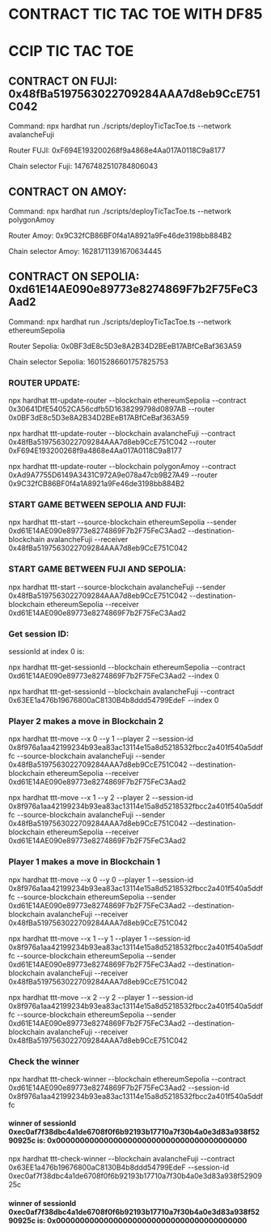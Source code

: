 # CONTRACT TIC TAC TOE WITH DF85

# CCIP TIC TAC TOE

## CONTRACT ON FUJI: 0x48fBa5197563022709284AAA7d8eb9CcE751C042

Command: npx hardhat run ./scripts/deployTicTacToe.ts --network avalancheFuji



Router FUJI: 0xF694E193200268f9a4868e4Aa017A0118C9a8177

Chain selector Fuji: 14767482510784806043

## CONTRACT ON AMOY: 

Command: npx hardhat run ./scripts/deployTicTacToe.ts --network polygonAmoy





Router Amoy: 0x9C32fCB86BF0f4a1A8921a9Fe46de3198bb884B2

Chain selector Amoy: 16281711391670634445

## CONTRACT ON SEPOLIA: 0xd61E14AE090e89773e8274869F7b2F75FeC3Aad2

Command: npx hardhat run ./scripts/deployTicTacToe.ts --network ethereumSepolia





Router Sepolia: 0x0BF3dE8c5D3e8A2B34D2BEeB17ABfCeBaf363A59

Chain selector Sepolia: 16015286601757825753

### ROUTER UPDATE:

npx hardhat ttt-update-router --blockchain ethereumSepolia --contract 0x30641DfE54052CA56cdfb5D1638299798d0897AB --router 0x0BF3dE8c5D3e8A2B34D2BEeB17ABfCeBaf363A59



npx hardhat ttt-update-router --blockchain avalancheFuji --contract 0x48fBa5197563022709284AAA7d8eb9CcE751C042 --router 0xF694E193200268f9a4868e4Aa017A0118C9a8177



npx hardhat ttt-update-router --blockchain polygonAmoy --contract 0xAd9A7755D6149A3431C972A9e078a47cb9B27A49 --router 0x9C32fCB86BF0f4a1A8921a9Fe46de3198bb884B2


### START GAME BETWEEN SEPOLIA AND FUJI:

npx hardhat ttt-start --source-blockchain ethereumSepolia --sender 0xd61E14AE090e89773e8274869F7b2F75FeC3Aad2 --destination-blockchain avalancheFuji --receiver 0x48fBa5197563022709284AAA7d8eb9CcE751C042

### START GAME BETWEEN FUJI AND SEPOLIA:

npx hardhat ttt-start --source-blockchain avalancheFuji --sender 0x48fBa5197563022709284AAA7d8eb9CcE751C042 --destination-blockchain ethereumSepolia --receiver 0xd61E14AE090e89773e8274869F7b2F75FeC3Aad2





### Get session ID:

sessionId at index 0 is:

npx hardhat ttt-get-sessionId --blockchain ethereumSepolia --contract 0xd61E14AE090e89773e8274869F7b2F75FeC3Aad2 --index 0

npx hardhat ttt-get-sessionId --blockchain avalancheFuji --contract 0x63EE1a476b19676800aC8130B4b8ddd54799EdeF --index 0

### Player 2 makes a move in Blockchain 2

npx hardhat ttt-move --x 0 --y 1 --player 2 --session-id 0x8f976a1aa42199234b93ea83ac13114e15a8d5218532fbcc2a401f540a5ddffc --source-blockchain avalancheFuji --sender 0x48fBa5197563022709284AAA7d8eb9CcE751C042 --destination-blockchain ethereumSepolia --receiver 0xd61E14AE090e89773e8274869F7b2F75FeC3Aad2


npx hardhat ttt-move --x 1 --y 2 --player 2 --session-id 0x8f976a1aa42199234b93ea83ac13114e15a8d5218532fbcc2a401f540a5ddffc --source-blockchain avalancheFuji --sender 0x48fBa5197563022709284AAA7d8eb9CcE751C042 --destination-blockchain ethereumSepolia --receiver 0xd61E14AE090e89773e8274869F7b2F75FeC3Aad2





### Player 1 makes a move in Blockchain 1

npx hardhat ttt-move --x 0 --y 0 --player 1 --session-id 0x8f976a1aa42199234b93ea83ac13114e15a8d5218532fbcc2a401f540a5ddffc --source-blockchain ethereumSepolia --sender 0xd61E14AE090e89773e8274869F7b2F75FeC3Aad2 --destination-blockchain avalancheFuji --receiver 0x48fBa5197563022709284AAA7d8eb9CcE751C042

npx hardhat ttt-move --x 1 --y 1 --player 1 --session-id 0x8f976a1aa42199234b93ea83ac13114e15a8d5218532fbcc2a401f540a5ddffc --source-blockchain ethereumSepolia --sender 0xd61E14AE090e89773e8274869F7b2F75FeC3Aad2 --destination-blockchain avalancheFuji --receiver 0x48fBa5197563022709284AAA7d8eb9CcE751C042

npx hardhat ttt-move --x 2 --y 2 --player 1 --session-id 0x8f976a1aa42199234b93ea83ac13114e15a8d5218532fbcc2a401f540a5ddffc --source-blockchain ethereumSepolia --sender 0xd61E14AE090e89773e8274869F7b2F75FeC3Aad2 --destination-blockchain avalancheFuji --receiver 0x48fBa5197563022709284AAA7d8eb9CcE751C042

### Check the winner

npx hardhat ttt-check-winner --blockchain ethereumSepolia --contract 0xd61E14AE090e89773e8274869F7b2F75FeC3Aad2 --session-id 0x8f976a1aa42199234b93ea83ac13114e15a8d5218532fbcc2a401f540a5ddffc 

#### winner of sessionId 0xec0af7f38dbc4a1de6708f0f6b92193b17710a7f30b4a0e3d83a938f5290925c is: 0x0000000000000000000000000000000000000000

npx hardhat ttt-check-winner --blockchain avalancheFuji --contract 0x63EE1a476b19676800aC8130B4b8ddd54799EdeF --session-id 0xec0af7f38dbc4a1de6708f0f6b92193b17710a7f30b4a0e3d83a938f5290925c

#### winner of sessionId 0xec0af7f38dbc4a1de6708f0f6b92193b17710a7f30b4a0e3d83a938f5290925c is: 0x0000000000000000000000000000000000000000
